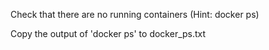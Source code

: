 Check that there are no running containers (Hint: docker ps)

Copy the output of 'docker ps' to docker_ps.txt
